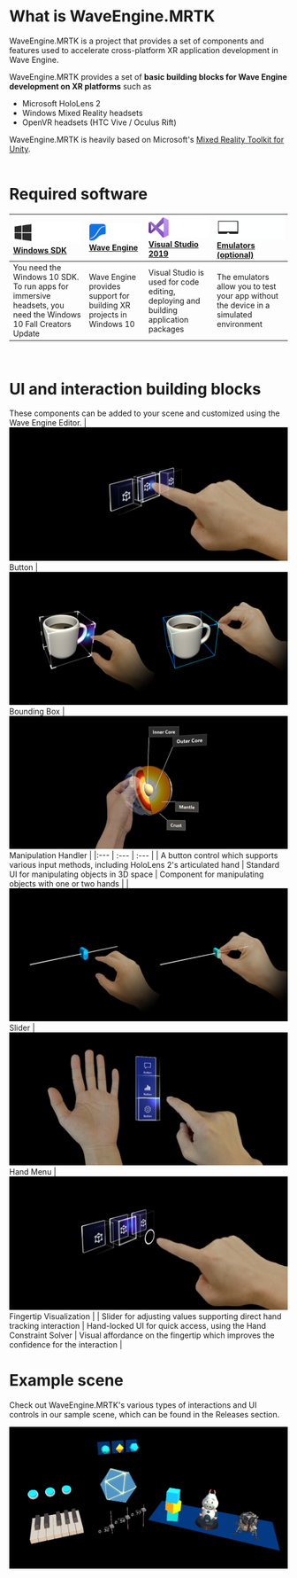 # What is WaveEngine.MRTK
WaveEngine.MRTK is a project that provides a set of components and features used to accelerate cross-platform XR application development in Wave Engine. 

WaveEngine.MRTK provides a set of **basic building blocks for Wave Engine development on XR platforms** such as
* Microsoft HoloLens 2
* Windows Mixed Reality headsets
* OpenVR headsets (HTC Vive / Oculus Rift)

WaveEngine.MRTK is heavily based on Microsoft's [Mixed Reality Toolkit for Unity](https://github.com/microsoft/MixedRealityToolkit-Unity).<br><br>

# Required software
[![Windows SDK](Documentation/Images/Requirements_WindowsSDK.png)](https://developer.microsoft.com/windows/downloads/windows-10-sdk) [Windows SDK](https://developer.microsoft.com/windows/downloads/windows-10-sdk) | [![Wave Engine](Documentation/Images/Requirements_WaveEngine.png)](https://waveengine.net/Downloads) [Wave Engine](https://waveengine.net/Downloads) | [![Visual Studio 2019](Documentation/Images/Requirements_VisualStudio.png)](http://dev.windows.com/downloads) [Visual Studio 2019](http://dev.windows.com/downloads) | [![Emulators (optional)](Documentation/Images/Requirements_Emulators.png)](https://docs.microsoft.com/windows/mixed-reality/using-the-hololens-emulator) [Emulators (optional)](https://docs.microsoft.com/windows/mixed-reality/using-the-hololens-emulator)|
| :--- | :--- | :--- | :--- |
| You need the Windows 10 SDK. To run apps for immersive headsets, you need the Windows 10 Fall Creators Update | Wave Engine provides support for building XR projects in Windows 10 | Visual Studio is used for code editing, deploying and building application packages | The emulators allow you to test your app without the device in a simulated environment |
<br>

# UI and interaction building blocks
These components can be added to your scene and customized using the Wave Engine Editor.
| ![Button](Documentation/Images/Button/MRTK_Button_Main.png) <span style="font-weight:normal">Button</span> | ![Bounding Box](Documentation/Images/BoundingBox/MRTK_BoundingBox_Main.png) <span style="font-weight:normal">Bounding Box</span> | ![Manipulation Handler](Documentation/Images/ManipulationHandler/MRTK_Manipulation_Main.png) <span style="font-weight:normal">Manipulation Handler</span> |
|:--- | :--- | :--- |
| A button control which supports various input methods, including HoloLens 2's articulated hand | Standard UI for manipulating objects in 3D space | Component for manipulating objects with one or two hands |
| ![Slider](Documentation/Images/Slider/MRTK_UX_Slider_Main.jpg) Slider | ![Hand Menu](Documentation/Images/Solver/MRTK_UX_HandMenu.png) Hand Menu | ![Fingertip Visualization](Documentation/Images/Fingertip/MRTK_FingertipVisualization_Main.png) Fingertip Visualization |
| Slider for adjusting values supporting direct hand tracking interaction | Hand-locked UI for quick access, using the Hand Constraint Solver | Visual affordance on the fingertip which improves the confidence for the interaction |
<br>

# Example scene
Check out WaveEngine.MRTK's various types of interactions and UI controls in our sample scene, which can be found in the Releases section.

![Example Scene](Documentation/Images/MRTK_Examples.png)
